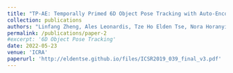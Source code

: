 ```yaml
---
title: "TP-AE: Temporally Primed 6D Object Pose Tracking with Auto-Encoders"
collection: publications
authors: "Linfang Zheng, Ales Leonardis, Tze Ho Elden Tse, Nora Horanyi, Wei Zhang, Hua Chen, Hyung Jin Chang"
permalink: /publications/paper-2
#excerpt: '6D Object Pose Tracking'
date: 2022-05-23
venue: 'ICRA'
paperurl: 'http://eldentse.github.io/files/ICSR2019_039_final_v3.pdf'
---
```


